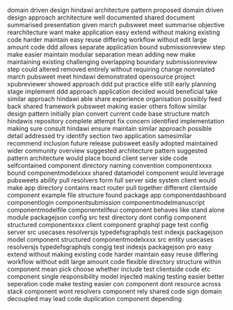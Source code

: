 domain driven design hindawi architecture pattern proposed domain driven design approach architecture well documented shared document summarised presentation given march pubsweet meet summarise objective rearchitecture want make application easy extend without making existing code harder maintain easy reuse differing workflow without edit large amount code ddd allows separate application bound submissionreview step make easier maintain modular separation mean adding new make maintaining existing challenging overlapping boundary submissionreview step could altered removed entirely without requiring change nonrelated march pubsweet meet hindawi demonstrated opensource project xpubreviewer showed approach ddd put practice elife still early planning stage implement ddd approach application decided would beneficial take similar approach hindawi able share experience organisation possibly feed back shared framework pubsweet making easier others follow similar design pattern initially plan convert current code base structure match hindawis repository complete attempt fix concern identified implementation making sure consult hindawi ensure maintain similar approach possible detail addressed try identify section two application samesimilar recommend inclusion future release pubsweet easily adopted maintained wider community overview suggested architecture pattern suggested pattern architecture would place bound client server side code selfcontained component directory naming convention componentxxxx bound componentmodelxxxx shared datamodel component would leverage pubsweets ability pull resolvers form full server side system client would make app directory contains react router pull together different clientside component example file structure found package app componentdashboard componentlogin componentsubmission componentmodelmanuscript componentmodelfile componentelifeui component behaves like stand alone module packagejson config src test directory dont config component structured componentxxxx client component graphql page test config server src usecases resolversjs typedefsgraphqls test indexjs packagejson model component structured componentmodelxxxx src entity usecases resolversjs typedefsgraphqls congig test indexjs packagejson pro easy extend without making existing code harder maintain easy reuse differing workflow without edit large amount code flexible directory structure within component mean pick choose whether include test clientside code etc component single responsibility model injected making testing easier better seperation code make testing easier con component dont resource across stack component wont resolvers component rely shared code sign domain decoupled may lead code duplication component depending